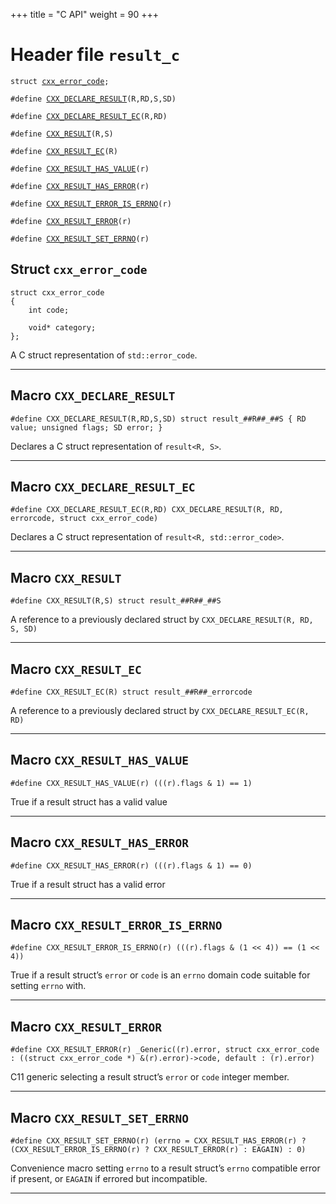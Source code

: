 +++
title = "C API"
weight = 90
+++
# Header file `result_c`

<a id="standardese-result.h"></a>

<pre><code class="standardese-language-cpp"><span class="kwd">struct</span> <a href="#standardese-cxx_error_code"><span class="typ dec var fun">cxx_error_code</span></a><span class="pun">;</span>

<span class="pre">#define</span> <a href="#standardese-CXX_DECLARE_RESULT"><span class="typ dec var fun">CXX_DECLARE_RESULT</span></a><span class="pre">(</span><span class="pre">R,RD,S,SD</span><span class="pre">)</span>

<span class="pre">#define</span> <a href="#standardese-CXX_DECLARE_RESULT_EC"><span class="typ dec var fun">CXX_DECLARE_RESULT_EC</span></a><span class="pre">(</span><span class="pre">R,RD</span><span class="pre">)</span>

<span class="pre">#define</span> <a href="#standardese-CXX_RESULT"><span class="typ dec var fun">CXX_RESULT</span></a><span class="pre">(</span><span class="pre">R,S</span><span class="pre">)</span>

<span class="pre">#define</span> <a href="#standardese-CXX_RESULT_EC"><span class="typ dec var fun">CXX_RESULT_EC</span></a><span class="pre">(</span><span class="pre">R</span><span class="pre">)</span>

<span class="pre">#define</span> <a href="#standardese-CXX_RESULT_HAS_VALUE"><span class="typ dec var fun">CXX_RESULT_HAS_VALUE</span></a><span class="pre">(</span><span class="pre">r</span><span class="pre">)</span>

<span class="pre">#define</span> <a href="#standardese-CXX_RESULT_HAS_ERROR"><span class="typ dec var fun">CXX_RESULT_HAS_ERROR</span></a><span class="pre">(</span><span class="pre">r</span><span class="pre">)</span>

<span class="pre">#define</span> <a href="#standardese-CXX_RESULT_ERROR_IS_ERRNO"><span class="typ dec var fun">CXX_RESULT_ERROR_IS_ERRNO</span></a><span class="pre">(</span><span class="pre">r</span><span class="pre">)</span>

<span class="pre">#define</span> <a href="#standardese-CXX_RESULT_ERROR"><span class="typ dec var fun">CXX_RESULT_ERROR</span></a><span class="pre">(</span><span class="pre">r</span><span class="pre">)</span>

<span class="pre">#define</span> <a href="#standardese-CXX_RESULT_SET_ERRNO"><span class="typ dec var fun">CXX_RESULT_SET_ERRNO</span></a><span class="pre">(</span><span class="pre">r</span><span class="pre">)</span>
</code></pre>

## Struct `cxx_error_code`

<a id="standardese-cxx_error_code"></a>

<pre><code class="standardese-language-cpp"><span class="kwd">struct</span> <span class="typ dec var fun">cxx_error_code</span>
<span class="pun">{</span>
    <span class="kwd">int</span> <span class="typ dec var fun">code</span><span class="pun">;</span>

    <span class="kwd">void</span><span class="pun">*</span> <span class="typ dec var fun">category</span><span class="pun">;</span>
<span class="pun">};</span>
</code></pre>

A C struct representation of `std::error_code`.

-----

## Macro `CXX_DECLARE_RESULT`

<a id="standardese-CXX_DECLARE_RESULT"></a>

<pre><code class="standardese-language-cpp"><span class="pre">#define</span> <span class="typ dec var fun">CXX_DECLARE_RESULT</span><span class="pre">(</span><span class="pre">R,RD,S,SD</span><span class="pre">)</span> <span class="pre">struct result_##R##_##S { RD value; unsigned flags; SD error; }</span>
</code></pre>

Declares a C struct representation of `result<R, S>`.

-----

## Macro `CXX_DECLARE_RESULT_EC`

<a id="standardese-CXX_DECLARE_RESULT_EC"></a>

<pre><code class="standardese-language-cpp"><span class="pre">#define</span> <span class="typ dec var fun">CXX_DECLARE_RESULT_EC</span><span class="pre">(</span><span class="pre">R,RD</span><span class="pre">)</span> <span class="pre">CXX_DECLARE_RESULT(R, RD, errorcode, struct cxx_error_code)</span>
</code></pre>

Declares a C struct representation of `result<R, std::error_code>`.

-----

## Macro `CXX_RESULT`

<a id="standardese-CXX_RESULT"></a>

<pre><code class="standardese-language-cpp"><span class="pre">#define</span> <span class="typ dec var fun">CXX_RESULT</span><span class="pre">(</span><span class="pre">R,S</span><span class="pre">)</span> <span class="pre">struct result_##R##_##S</span>
</code></pre>

A reference to a previously declared struct by `CXX_DECLARE_RESULT(R, RD, S, SD)`

-----

## Macro `CXX_RESULT_EC`

<a id="standardese-CXX_RESULT_EC"></a>

<pre><code class="standardese-language-cpp"><span class="pre">#define</span> <span class="typ dec var fun">CXX_RESULT_EC</span><span class="pre">(</span><span class="pre">R</span><span class="pre">)</span> <span class="pre">struct result_##R##_errorcode</span>
</code></pre>

A reference to a previously declared struct by `CXX_DECLARE_RESULT_EC(R, RD)`

-----

## Macro `CXX_RESULT_HAS_VALUE`

<a id="standardese-CXX_RESULT_HAS_VALUE"></a>

<pre><code class="standardese-language-cpp"><span class="pre">#define</span> <span class="typ dec var fun">CXX_RESULT_HAS_VALUE</span><span class="pre">(</span><span class="pre">r</span><span class="pre">)</span> <span class="pre">(((r).flags &amp; 1) == 1)</span>
</code></pre>

True if a result struct has a valid value

-----

## Macro `CXX_RESULT_HAS_ERROR`

<a id="standardese-CXX_RESULT_HAS_ERROR"></a>

<pre><code class="standardese-language-cpp"><span class="pre">#define</span> <span class="typ dec var fun">CXX_RESULT_HAS_ERROR</span><span class="pre">(</span><span class="pre">r</span><span class="pre">)</span> <span class="pre">(((r).flags &amp; 1) == 0)</span>
</code></pre>

True if a result struct has a valid error

-----

## Macro `CXX_RESULT_ERROR_IS_ERRNO`

<a id="standardese-CXX_RESULT_ERROR_IS_ERRNO"></a>

<pre><code class="standardese-language-cpp"><span class="pre">#define</span> <span class="typ dec var fun">CXX_RESULT_ERROR_IS_ERRNO</span><span class="pre">(</span><span class="pre">r</span><span class="pre">)</span> <span class="pre">(((r).flags &amp; (1 &lt;&lt; 4)) == (1 &lt;&lt; 4))</span>
</code></pre>

True if a result struct’s `error` or `code` is an `errno` domain code suitable for setting `errno` with.

-----

## Macro `CXX_RESULT_ERROR`

<a id="standardese-CXX_RESULT_ERROR"></a>

<pre><code class="standardese-language-cpp"><span class="pre">#define</span> <span class="typ dec var fun">CXX_RESULT_ERROR</span><span class="pre">(</span><span class="pre">r</span><span class="pre">)</span> <span class="pre">_Generic((r).error, struct cxx_error_code : ((struct cxx_error_code *) &amp;(r).error)-&gt;code, default : (r).error)</span>
</code></pre>

C11 generic selecting a result struct’s `error` or `code` integer member.

-----

## Macro `CXX_RESULT_SET_ERRNO`

<a id="standardese-CXX_RESULT_SET_ERRNO"></a>

<pre><code class="standardese-language-cpp"><span class="pre">#define</span> <span class="typ dec var fun">CXX_RESULT_SET_ERRNO</span><span class="pre">(</span><span class="pre">r</span><span class="pre">)</span> <span class="pre">(errno = CXX_RESULT_HAS_ERROR(r) ? (CXX_RESULT_ERROR_IS_ERRNO(r) ? CXX_RESULT_ERROR(r) : EAGAIN) : 0)</span>
</code></pre>

Convenience macro setting `errno` to a result struct’s `errno` compatible error if present, or `EAGAIN` if errored but incompatible.

-----
